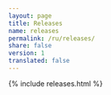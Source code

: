 ```yaml
---
layout: page
title: Releases
name: releases
permalink: /ru/releases/
share: false
version: 1
translated: false
---
```


{% include releases.html %}

